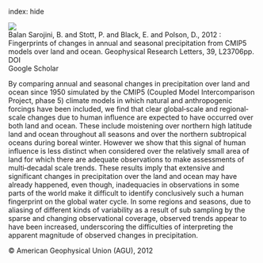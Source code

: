 index: hide

<div class="Citation">
    <div class="Citation-thumb CitationThumb-linked"  data-href="https://doi.org/10.1029/2012gl053373">
      <img src="https://static.claimspace.cloud/climate-study-static/refs/thumbs/10/Balan_Sarojini_et_al_2012_-thumb.png" />
    </div>

  <div class="Citation-body">
    <div class="Citation-text">Balan Sarojini, B. and Stott, P. and Black, E. and Polson, D., 2012 : Fingerprints of changes in annual and seasonal precipitation from CMIP5 models over land and ocean. <span class="Article-journal">Geophysical  Research Letters, </span><span class="Article-volume">39, </span>L23706pp.</div>
    <div class="Citation-links">
      <div class="CitationLink" data-href="https://doi.org/10.1029/2012gl053373">
        <div class="CitationLink-icon CitationLink-Doi"></div>
        <div class="CitationLink-text">DOI</div>
      </div>
      <div class="CitationLink" data-href="https://scholar.google.com/scholar?q=10.1029/2012gl053373">
        <div class="CitationLink-icon CitationLink-Scholar"></div>
        <div class="CitationLink-text">Google Scholar</div>
      </div>
    </div>
  </div>
</div>

By comparing annual and seasonal changes in precipitation over land and ocean since 1950 simulated by the CMIP5 (Coupled Model Intercomparison Project, phase 5) climate models in which natural and anthropogenic forcings have been included, we find that clear global‐scale and regional‐scale changes due to human influence are expected to have occurred over both land and ocean. These include moistening over northern high latitude land and ocean throughout all seasons and over the northern subtropical oceans during boreal winter. However we show that this signal of human influence is less distinct when considered over the relatively small area of land for which there are adequate observations to make assessments of multi‐decadal scale trends. These results imply that extensive and significant changes in precipitation over the land and ocean may have already happened, even though, inadequacies in observations in some parts of the world make it difficult to identify conclusively such a human fingerprint on the global water cycle. In some regions and seasons, due to aliasing of different kinds of variability as a result of sub sampling by the sparse and changing observational coverage, observed trends appear to have been increased, underscoring the difficulties of interpreting the apparent magnitude of observed changes in precipitation.

<div class="Citation-copy">
&copy; American Geophysical Union (AGU), 2012 
</div>